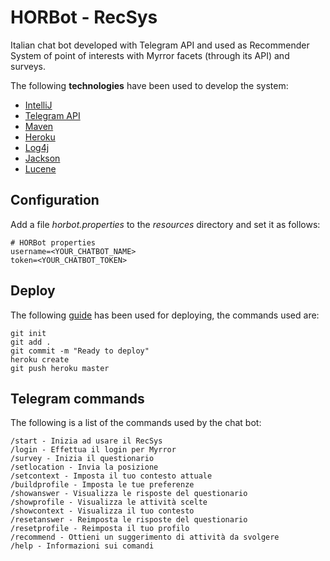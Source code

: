 # HORBot - RecSys

Italian chat bot developed with Telegram API and used as Recommender System of point of interests with Myrror facets (through its API) and surveys.

The following **technologies** have been used to develop the system:
* [IntelliJ](https://www.jetbrains.com/idea/)
* [Telegram API](https://core.telegram.org/)
* [Maven](https://maven.apache.org/)
* [Heroku](https://devcenter.heroku.com/categories/deployment)
* [Log4j](https://logging.apache.org/log4j/2.x/)
* [Jackson](https://github.com/FasterXML/jackson-databind)
* [Lucene](https://lucene.apache.org/core/)

## Configuration

Add a file _horbot.properties_ to the _resources_ directory and set it as follows:

```
# HORBot properties
username=<YOUR_CHATBOT_NAME>
token=<YOUR_CHATBOT_TOKEN>
```

## Deploy

The following [guide](https://devcenter.heroku.com/articles/run-non-web-java-processes-on-heroku) has been used for deploying, the commands used are:

```
git init
git add .
git commit -m "Ready to deploy"
heroku create
git push heroku master
```

## Telegram commands

The following is a list of the commands used by the chat bot:

```
/start - Inizia ad usare il RecSys
/login - Effettua il login per Myrror
/survey - Inizia il questionario
/setlocation - Invia la posizione
/setcontext - Imposta il tuo contesto attuale
/buildprofile - Imposta le tue preferenze
/showanswer - Visualizza le risposte del questionario
/showprofile - Visualizza le attività scelte
/showcontext - Visualizza il tuo contesto
/resetanswer - Reimposta le risposte del questionario
/resetprofile - Reimposta il tuo profilo
/recommend - Ottieni un suggerimento di attività da svolgere
/help - Informazioni sui comandi
```